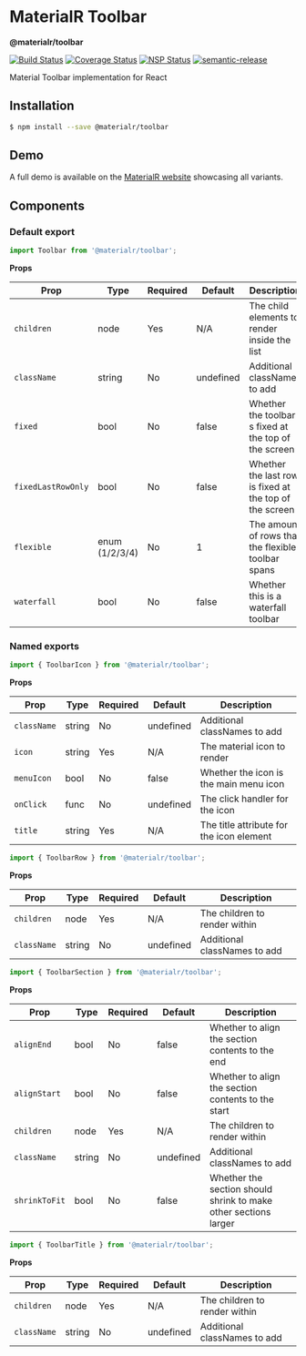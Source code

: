 # MaterialR Toolbar

**@materialr/toolbar**

[![Build Status](https://travis-ci.org/materialr/toolbar.svg?branch=master)](https://travis-ci.org/materialr/toolbar)
[![Coverage Status](https://coveralls.io/repos/github/materialr/toolbar/badge.svg?branch=master)](https://coveralls.io/github/materialr/toolbar?branch=master)
[![NSP Status](https://nodesecurity.io/orgs/materialr/projects/a7f5afc0-c59f-46b3-a146-ebbb7eced9ee/badge)](https://nodesecurity.io/orgs/materialr/projects/a7f5afc0-c59f-46b3-a146-ebbb7eced9ee)
[![semantic-release](https://img.shields.io/badge/%20%20%F0%9F%93%A6%F0%9F%9A%80-semantic--release-e10079.svg)](https://github.com/semantic-release/semantic-release)

Material Toolbar implementation for React

## Installation

```sh
$ npm install --save @materialr/toolbar
```

## Demo

A full demo is available on the [MaterialR website](https://materialr.github.io/components/toolbar)
showcasing all variants.

## Components

### Default export

```js
import Toolbar from '@materialr/toolbar';
```

**Props**

| Prop               | Type           | Required | Default   | Description                                            |
| ------------------ | -------------- | -------- | --------- | ------------------------------------------------------ |
| `children`         | node           | Yes      | N/A       | The child elements to render inside the list           |
| `className`        | string         | No       | undefined | Additional classNames to add                           |
| `fixed`            | bool           | No       | false     | Whether the toolbar s fixed at the top of the screen   |
| `fixedLastRowOnly` | bool           | No       | false     | Whether the last row is fixed at the top of the screen |
| `flexible`         | enum (1/2/3/4) | No       | 1         | The amount of rows that the flexible toolbar spans     |
| `waterfall`        | bool           | No       | false     | Whether this is a waterfall toolbar                    |

### Named exports

```js
import { ToolbarIcon } from '@materialr/toolbar';
```

**Props**

| Prop        | Type   | Required | Default   | Description                              |
| ----------- | ------ | -------- | --------- | ---------------------------------------- |
| `className` | string | No       | undefined | Additional classNames to add             |
| `icon`      | string | Yes      | N/A       | The material icon to render              |
| `menuIcon`  | bool   | No       | false     | Whether the icon is the main menu icon   |
| `onClick`   | func   | No       | undefined | The click handler for the icon           |
| `title`     | string | Yes      | N/A       | The title attribute for the icon element |

```js
import { ToolbarRow } from '@materialr/toolbar';
```

**Props**

| Prop        | Type        | Required | Default   | Description                   |
| ----------- | ----------- | -------- | --------- | ----------------------------- |
| `children`  | node        | Yes      | N/A       | The children to render within |
| `className` | string      | No       | undefined | Additional classNames to add  |

```js
import { ToolbarSection } from '@materialr/toolbar';
```

**Props**

| Prop          | Type        | Required | Default   | Description                                                     |
| ------------- | ----------- | -------- | --------- | --------------------------------------------------------------- |
| `alignEnd`    | bool        | No       | false     | Whether to align the section contents to the end                |
| `alignStart`  | bool        | No       | false     | Whether to align the section contents to the start              |
| `children`    | node        | Yes      | N/A       | The children to render within                                   |
| `className`   | string      | No       | undefined | Additional classNames to add                                    |
| `shrinkToFit` | bool        | No       | false     | Whether the section should shrink to make other sections larger |

```js
import { ToolbarTitle } from '@materialr/toolbar';
```

**Props**

| Prop        | Type        | Required | Default   | Description                   |
| ----------- | ----------- | -------- | --------- | ----------------------------- |
| `children`  | node        | Yes      | N/A       | The children to render within |
| `className` | string      | No       | undefined | Additional classNames to add  |
